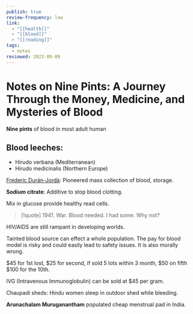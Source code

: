 ```yaml
---
publish: true
review-frequency: low
link:
  - "[[health]]"
  - "[[blood]]"
  - "[[reading]]"
tags:
  - notes
reviewed: 2023-09-09
---
```

# Notes on Nine Pints: A Journey Through the Money, Medicine, and Mysteries of Blood
**Nine pints** of blood in most adult human

## Blood leeches:
- Hirudo verbana (Mediterranean)
- Hirudo medicinalis (Northern Europe)

[Frederic Durán-Jordà](https://en.wikipedia.org/wiki/Frederic_Dur%C3%A1n-Jord%C3%A0): Pioneered mass collection of blood, storage.

**Sodium citrate**: Additive to stop blood clotting.

Mix in glucose provide healthy read cells.

> [!quote]
> 1941. War. Blood needed. I had some. Why not?

HIV/AIDS are still rampant in developing worlds.

Tainted blood source can effect a whole population. The pay for blood model is risky and could easily lead to safety issues. It is also morally wrong.

$45 for 1st lost, $25 for second, if sold 5 lots within 3 month, $50 on fifth $100 for the 10th.

IVG (Intravenous Immunoglobulin) can be sold at $45 per gram.

Chaupadi sheds: Hindu women sleep in outdoor shed while bleeding.

**Arunachalam Muruganantham** populated cheap menstrual pad in India.
